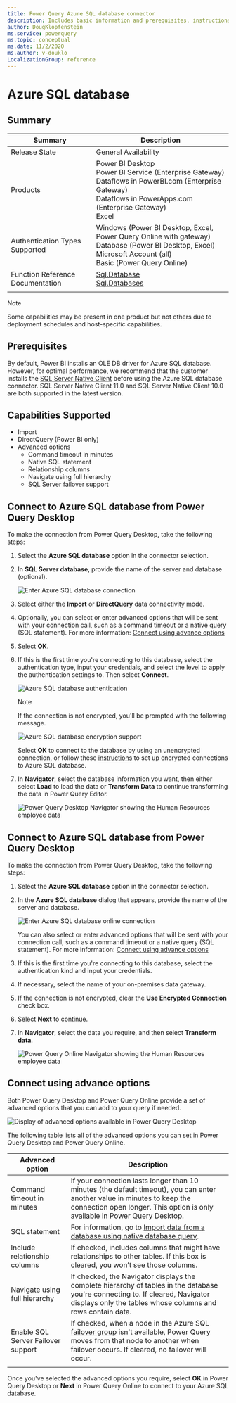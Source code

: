 ```yaml
---
title: Power Query Azure SQL database connector
description: Includes basic information and prerequisites, instructions on how to connect to your database, and information about advanced connection options.
author: DougKlopfenstein
ms.service: powerquery
ms.topic: conceptual
ms.date: 11/2/2020
ms.author: v-douklo
LocalizationGroup: reference
---
```


# Azure SQL database
 
## Summary
 
| Summary | Description |
| ------- | ------------|
|Release State | General Availability |
| Products | Power BI Desktop<br/>Power BI Service (Enterprise Gateway)<br/>Dataflows in PowerBI.com (Enterprise Gateway)<br/>Dataflows in PowerApps.com (Enterprise Gateway)<br/>Excel |
| Authentication Types Supported| Windows (Power BI Desktop, Excel, Power Query Online with gateway)<br/>Database (Power BI Desktop, Excel)<br/>Microsoft Account (all)<br/> Basic (Power Query Online) |
| Function Reference Documentation | [Sql.Database](https://docs.microsoft.com/powerquery-m/sql-database)<br/>[Sql.Databases](https://docs.microsoft.com/powerquery-m/sql-databases) |
| | |

>[!Note]
> Some capabilities may be present in one product but not others due to deployment schedules and host-specific capabilities.
 
## Prerequisites

By default, Power BI installs an OLE DB driver for Azure SQL database. However, for optimal performance, we recommend that the customer installs the [SQL Server Native Client](https://docs.microsoft.com/sql/relational-databases/native-client/applications/installing-sql-server-native-client?view=sql-server-ver15) before using the Azure SQL database connector. SQL Server Native Client 11.0 and SQL Server Native Client 10.0 are both supported in the latest version.

 
## Capabilities Supported
* Import
* DirectQuery (Power BI only)
* Advanced options
    * Command timeout in minutes
    * Native SQL statement
    * Relationship columns
    * Navigate using full hierarchy
    * SQL Server failover support
    
## Connect to Azure SQL database from Power Query Desktop

To make the connection from Power Query Desktop, take the following steps:
 
1. Select the **Azure SQL database** option in the connector selection.
 
2. In **SQL Server database**, provide the name of the server and database (optional). 

   ![Enter Azure SQL database connection](./media/azure-sql-database/signin.png)

3. Select either the **Import** or **DirectQuery** data connectivity mode.

4. Optionally, you can select or enter advanced options that will be sent with your connection call, such as a command timeout or a native query (SQL statement). For more information: [Connect using advance options](#connect-using-advanced-options)

5. Select **OK**.

6. If this is the first time you're connecting to this database, select the authentication type, input your credentials, and select the level to apply the authentication settings to. Then select **Connect**.

   ![Azure SQL database authentication](./media/azure-sql-database/enter-credentials.png)

   >[!Note]
   >  If the connection is not encrypted, you'll be prompted with the following message.

   ![Azure SQL database encryption support](../images/EncryptionWarning.png)

   Select **OK** to connect to the database by using an unencrypted connection, or follow these [instructions](https://docs.microsoft.com/sql/database-engine/configure-windows/enable-encrypted-connections-to-the-database-engine?view=sql-server-ver15) to set up encrypted connections to Azure SQL database.

7. In **Navigator**, select the database information you want, then either select **Load** to load the data or **Transform Data** to continue transforming the data in Power Query Editor.

   ![Power Query Desktop Navigator showing the Human Resources employee data](./media/azure-sql-database/navigator-desktop.png)

## Connect to Azure SQL database from Power Query Desktop

To make the connection from Power Query Desktop, take the following steps:
 
1. Select the **Azure SQL database** option in the connector selection.

2. In the **Azure SQL database** dialog that appears, provide the name of the server and database.

   ![Enter Azure SQL database online connection](./media/azure-sql-database/service-signin.png)

   You can also select or enter advanced options that will be sent with your connection call, such as a command timeout or a native query (SQL statement). For more information: [Connect using advance options](#connect-using-advanced-options)

3. If this is the first time you're connecting to this database, select the authentication kind and input your credentials.

4. If necessary, select the name of your on-premises data gateway.

5. If the connection is not encrypted, clear the **Use Encrypted Connection** check box.

6. Select **Next** to continue.

7. In **Navigator**, select the data you require, and then select **Transform data**.

   ![Power Query Online Navigator showing the Human Resources employee data](./media/azure-sql-database/navigator-online.png)

## Connect using advance options

Both Power Query Desktop and Power Query Online provide a set of advanced options that you can add to your query if needed. 

![Display of advanced options available in Power Query Desktop](./media/azure-sql-database/advanced-options.png)

The following table lists all of the advanced options you can set in Power Query Desktop and Power Query Online.

| Advanced option | Description |
| --------------- | ----------- |
| Command timeout in minutes | If your connection lasts longer than 10 minutes (the default timeout), you can enter another value in minutes to keep the connection open longer. This option is only available in Power Query Desktop. |
| SQL statement | For information, go to [Import data from a database using native database query](native-database-query.md). |
| Include relationship columns | If checked, includes columns that might have relationships to other tables. If this box is cleared, you won’t see those columns. |
| Navigate using full hierarchy | If checked, the Navigator displays the complete hierarchy of tables in the database you're connecting to. If cleared, Navigator displays only the tables whose columns and rows contain data. |
| Enable SQL Server Failover support | If checked, when a node in the Azure SQL [failover group](https://docs.microsoft.com/azure/azure-sql/database/auto-failover-group-overview?tabs=azure-powershell) isn't available, Power Query moves from that node to another when failover occurs. If cleared, no failover will occur. |
| | |

Once you've selected the advanced options you require, select **OK** in Power Query Desktop or **Next** in Power Query Online to connect to your Azure SQL database.
